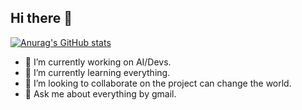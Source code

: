 ## Hi there 👋
[![Anurag's GitHub stats](https://github-readme-stats.vercel.app/api?username=UniTechWorld)](https://github.com/anuraghazra/github-readme-stats)
- 🔭 I’m currently working on AI/Devs.
- 🌱 I’m currently learning everything.
- 👯 I’m looking to collaborate on the project can change the world.
- 💬 Ask me about everything by gmail.

